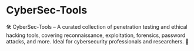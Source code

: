 # CyberSec-Tools
🛠️ CyberSec-Tools – A curated collection of penetration testing and ethical hacking tools, covering reconnaissance, exploitation, forensics, password attacks, and more. Ideal for cybersecurity professionals and researchers. 🚀
